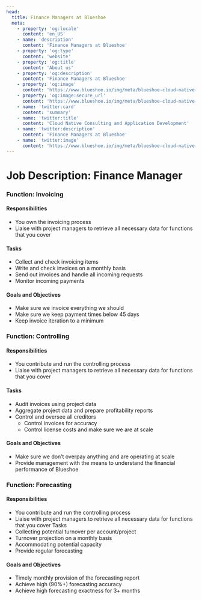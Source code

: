 ```yaml
---
head:
  title: Finance Managers at Blueshoe
  meta:
    - property: 'og:locale'
      content: 'en_US'
    - name: 'description'
      content: 'Finance Managers at Blueshoe'
    - property: 'og:type'
      content: 'website'
    - property: 'og:title'
      content: 'About us'
    - property: 'og:description'
      content: 'Finance Managers at Blueshoe'
    - property: 'og:image'
      content: 'https://www.blueshoe.io/img/meta/blueshoe-cloud-native-devlopment.png'
    - property: 'og:image:secure_url'
      content: 'https://www.blueshoe.io/img/meta/blueshoe-cloud-native-devlopment.png'
    - name: 'twitter:card'
      content: 'summary'
    - name: 'twitter:title'
      content: 'Cloud Native Consulting and Application Development'
    - name: 'twitter:description'
      content: 'Finance Managers at Blueshoe'
    - name: 'twitter:image'
      content: 'https://www.blueshoe.io/img/meta/blueshoe-cloud-native-devlopment.png'
---
```


# Job Description: Finance Manager


### Function: Invoicing
#### Responsibilities
* You own the invoicing process
* Liaise with project managers to retrieve all necessary data for functions that you cover
#### Tasks
* Collect and check invoicing items
* Write and check invoices on a monthly basis
* Send out invoices and handle all incoming requests
* Monitor incoming payments


#### Goals and Objectives
* Make sure we invoice everything we should
* Make sure we keep payment times below 45 days
* Keep invoice iteration to a minimum




### Function: Controlling
#### Responsibilities
* You contribute and run the controlling process
* Liaise with project managers to retrieve all necessary data for functions that you cover
#### Tasks
* Audit invoices using project data
* Aggregate project data and prepare profitability reports
* Control and oversee all creditors
   * Control invoices for accuracy
   * Control license costs and make sure we are at scale


#### Goals and Objectives
* Make sure we don’t overpay anything and are operating at scale
* Provide management with the means to understand the financial performance of Blueshoe


### Function: Forecasting
#### Responsibilities
* You contribute and run the controlling process
* Liaise with project managers to retrieve all necessary data for functions that you cover
Tasks
* Collecting potential turnover per account/project
* Turnover projection on a monthly basis
* Accommodating potential capacity
* Provide regular forecasting


#### Goals and Objectives
* Timely monthly provision of the forecasting report
* Achieve high (90%+) forecasting accuracy
* Achieve high forecasting exactness for 3+ months